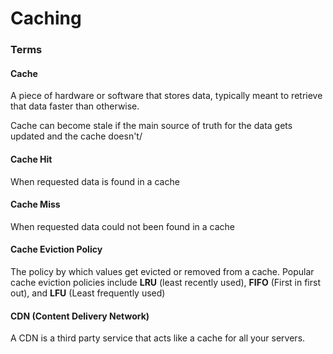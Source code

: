 # Caching

### Terms

#### Cache

A piece of hardware or software that stores data, typically meant to retrieve that data faster than otherwise.

Cache can become stale if the main source of truth for the data gets updated and the cache doesn't/

#### Cache Hit

When requested data is found in a cache

#### Cache Miss

When requested data could not been found in a cache

#### Cache Eviction Policy

The policy by which values get evicted or removed from a cache. Popular cache eviction policies include **LRU** (least recently used), **FIFO** (First in first out), and **LFU** (Least frequently used)

#### CDN (Content Delivery Network)

A CDN is a third party service that acts like a cache for all your servers.
